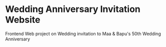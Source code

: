 # Wedding Anniversary Invitation Website


Frontend Web project on Wedding invitation to Maa & Bapu's 50th Wedding Anniversary

